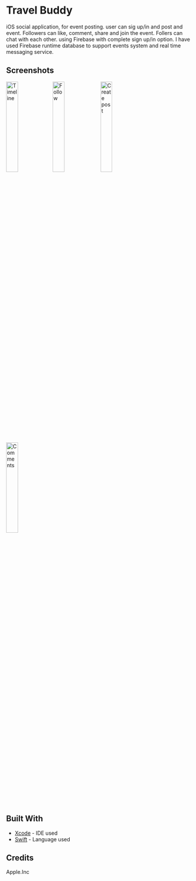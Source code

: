 # Travel Buddy
iOS social application, for event posting. user can sig up/in and post and event. Followers can like, comment, share and join the event. Follers can chat with each other. using Firebase with complete sign up/in option. I have used Firebase runtime database to support events system and real time messaging service.

## Screenshots
<img src="https://github.com/SyedKhawarAli/Travel-Buddy/blob/master/Screenshots/1.png?raw=true" width="25%" height="25%" title="Timeline"><img src="https://github.com/SyedKhawarAli/Travel-Buddy/blob/master/Screenshots/2.png?raw=true" width="25%" height="25%" title="Follow">
<img src="https://github.com/SyedKhawarAli/Travel-Buddy/blob/master/Screenshots/3.png?raw=true" width="25%" height="25%" title="Create post"><img src="https://github.com/SyedKhawarAli/Travel-Buddy/blob/master/Screenshots/4.png?raw=true" width="25%" height="25%" title="Comments">

## Built With

* [Xcode](https://developer.apple.com/xcode/) - IDE used 
* [Swift](https://swift.org/) - Language used

## Credits
Apple.Inc 
